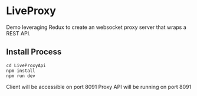 # LiveProxy
Demo leveraging Redux to create an websocket proxy server that wraps a REST API.

Install Process
---
```
cd LiveProxyApi
npm install
npm run dev
```

Client will be accessible on port 8091
Proxy API will be running on port 8091
